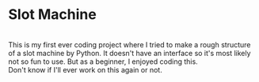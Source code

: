 # Slot Machine
<br>
This is my first ever coding project where I tried to make a rough structure of a slot machine by Python. It doesn't have an interface so it's most likely not so fun to use. But as a beginner, I enjoyed coding this.
<br>
Don't know if I'll ever work on this again or not.
